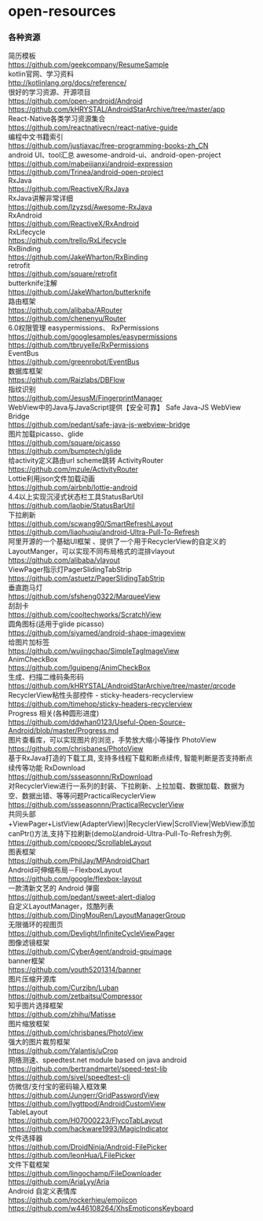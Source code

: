 # open-resources
### 各种资源</br>
简历模板</br>
https://github.com/geekcompany/ResumeSample </br>
kotlin官网、学习资料</br>
http://kotlinlang.org/docs/reference/</br>
很好的学习资源、开源项目 </br>
https://github.com/open-android/Android </br>
https://github.com/kHRYSTAL/AndroidStarArchive/tree/master/app  </br>
React-Native各类学习资源集合</br>
https://github.com/reactnativecn/react-native-guide</br>
编程中文书籍索引</br>
https://github.com/justjavac/free-programming-books-zh_CN </br>
android UI、tool汇总 awesome-android-ui、android-open-project</br>
https://github.com/mabeijianxi/android-expression </br>
https://github.com/Trinea/android-open-project </br>
RxJava  </br>
https://github.com/ReactiveX/RxJava  </br>
RxJava讲解非常详细 </br>
https://github.com/lzyzsd/Awesome-RxJava </br>
RxAndroid </br>
https://github.com/ReactiveX/RxAndroid </br>
RxLifecycle  </br>
https://github.com/trello/RxLifecycle  </br>
RxBinding</br>
https://github.com/JakeWharton/RxBinding </br>
retrofit</br>
https://github.com/square/retrofit  </br>
butterknife注解</br>
https://github.com/JakeWharton/butterknife  </br>
路由框架</br>
https://github.com/alibaba/ARouter  </br>
https://github.com/chenenyu/Router</br>
6.0权限管理 easypermissions、 RxPermissions<br />
https://github.com/googlesamples/easypermissions <br/>
https://github.com/tbruyelle/RxPermissions </br>
EventBus </br>
https://github.com/greenrobot/EventBus  </br>
数据库框架</br>
https://github.com/Raizlabs/DBFlow</br>
指纹识别</br>
https://github.com/JesusM/FingerprintManager </br>
WebView中的Java与JavaScript提供【安全可靠】 Safe Java-JS WebView Bridge  <br />
https://github.com/pedant/safe-java-js-webview-bridge   <br/>
图片加载picasso、glide <br/>
https://github.com/square/picasso  </br>
https://github.com/bumptech/glide   <br />
给activity定义路由url scheme跳转 ActivityRouter  </br>
https://github.com/mzule/ActivityRouter   </br>
Lottie利用json文件加载动画</br>
https://github.com/airbnb/lottie-android </br>
4.4以上实现沉浸式状态栏工具StatusBarUtil   <br />
https://github.com/laobie/StatusBarUtil   <br/>
下拉刷新  </br>
https://github.com/scwang90/SmartRefreshLayout </br>
https://github.com/liaohuqiu/android-Ultra-Pull-To-Refresh   </br>
阿里开源的一个基础UI框架 、提供了一个用于RecyclerView的自定义的LayoutManger，可以实现不同布局格式的混排vlayout</br>
https://github.com/alibaba/vlayout </br>
ViewPager指示灯PagerSlidingTabStrip </br>
https://github.com/astuetz/PagerSlidingTabStrip</br>
垂直跑马灯</br>
https://github.com/sfsheng0322/MarqueeView  </br>
刮刮卡</br>
https://github.com/cooltechworks/ScratchView   </br>
圆角图标(适用于glide picasso)  </br>
https://github.com/siyamed/android-shape-imageview  </br>
给图片加标签</br>
https://github.com/wujingchao/SimpleTagImageView   </br>
AnimCheckBox</br>
https://github.com/lguipeng/AnimCheckBox  </br>
生成、扫描二维码条形码</br>
https://github.com/kHRYSTAL/AndroidStarArchive/tree/master/qrcode  </br>
RecyclerView粘性头部控件 - sticky-headers-recyclerview</br>
https://github.com/timehop/sticky-headers-recyclerview </br>
Progress 相关(各种圆形进度)</br>
https://github.com/ddwhan0123/Useful-Open-Source-Android/blob/master/Progress.md </br>
图片查看库，可以实现图片的浏览，手势放大缩小等操作 PhotoView</br>
https://github.com/chrisbanes/PhotoView</br>
基于RxJava打造的下载工具, 支持多线程下载和断点续传, 智能判断是否支持断点续传等功能 RxDownload</br>
https://github.com/ssseasonnn/RxDownload</br>
对RecyclerView进行一系列的封装、下拉刷新、上拉加载、数据加载、数据为空、数据出错、等等问题PracticalRecyclerView</br>
https://github.com/ssseasonnn/PracticalRecyclerView</br>
共同头部+ViewPager+ListView(AdapterView)|RecyclerView|ScrollView|WebView添加canPtr()方法,支持下拉刷新(demo以android-Ultra-Pull-To-Refresh为例.</br>
https://github.com/cpoopc/ScrollableLayout </br>
图表框架</br>
https://github.com/PhilJay/MPAndroidChart </br>
Android可伸缩布局－FlexboxLayout </br>
https://github.com/google/flexbox-layout </br>
一款清新文艺的 Android 弹窗 </br>
https://github.com/pedant/sweet-alert-dialog </br>
自定义LayoutManager，炫酷列表</br>
https://github.com/DingMouRen/LayoutManagerGroup </br>
无限循环的视图页</br>
https://github.com/Devlight/InfiniteCycleViewPager </br>
图像滤镜框架</br>
https://github.com/CyberAgent/android-gpuimage </br>
banner框架</br>
https://github.com/youth5201314/banner </br>
图片压缩开源库</br>
https://github.com/Curzibn/Luban </br>
https://github.com/zetbaitsu/Compressor </br>
知乎图片选择框架 </br>
https://github.com/zhihu/Matisse </br>
图片缩放框架 </br>
https://github.com/chrisbanes/PhotoView </br>
强大的图片裁剪框架 </br>
https://github.com/Yalantis/uCrop </br>
网络测速、speedtest.net module based on java android</br>
https://github.com/bertrandmartel/speed-test-lib</br>
https://github.com/sivel/speedtest-cli </br>
仿微信/支付宝的密码输入框效果</br>
https://github.com/Jungerr/GridPasswordView</br>
https://github.com/lygttpod/AndroidCustomView</br>
TableLayout</br>
https://github.com/H07000223/FlycoTabLayout</br>
https://github.com/hackware1993/MagicIndicator</br>
文件选择器</br>
https://github.com/DroidNinja/Android-FilePicker </br>
https://github.com/leonHua/LFilePicker</br>
文件下载框架</br>
https://github.com/lingochamp/FileDownloader </br>
https://github.com/AriaLyy/Aria </br>
Android 自定义表情库 </br>
https://github.com/rockerhieu/emojicon </br>
https://github.com/w446108264/XhsEmoticonsKeyboard </br>
